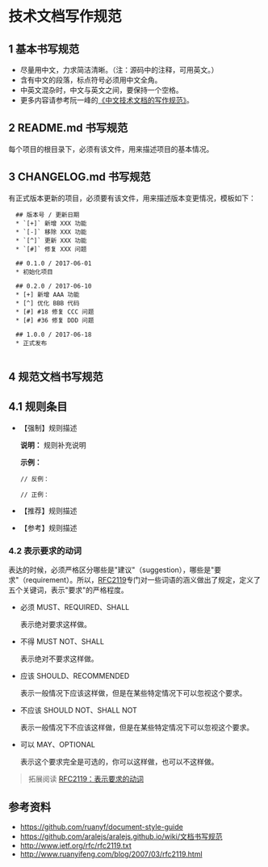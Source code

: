 # 技术文档写作规范

## 1 基本书写规范

- 尽量用中文，力求简洁清晰。（注：源码中的注释，可用英文。）
- 含有中文的段落，标点符号必须用中文全角。
- 中英文混杂时，中文与英文之间，要保持一个空格。
- 更多内容请参考阮一峰的[《中文技术文档的写作规范》](https://github.com/ruanyf/document-style-guide)。

## 2 README.md 书写规范

每个项目的根目录下，必须有该文件，用来描述项目的基本情况。

## 3 CHANGELOG.md 书写规范

有正式版本更新的项目，必须要有该文件，用来描述版本变更情况，模板如下：

```
  ## 版本号 / 更新日期
  * `[+]` 新增 XXX 功能
  * `[-]` 移除 XXX 功能
  * `[^]` 更新 XXX 功能
  * `[#]` 修复 XXX 问题
  
  ## 0.1.0 / 2017-06-01
  * 初始化项目

  ## 0.2.0 / 2017-06-10
  * [+] 新增 AAA 功能
  * [^] 优化 BBB 代码
  * [#] #18 修复 CCC 问题
  * [#] #36 修复 DDD 问题
  
  ## 1.0.0 / 2017-06-18
  * 正式发布
  
```

## 4 规范文档书写规范

## 4.1 规则条目

- 【强制】规则描述

  **说明：** 规则补充说明
  
  **示例：**
  
  ```
  // 反例：
  
  // 正例：
  ```

- 【推荐】规则描述
- 【参考】规则描述

### 4.2 表示要求的动词

表达的时候，必须严格区分哪些是"建议"（suggestion），哪些是"要求"（requirement）。所以，[RFC2119]((http://www.ietf.org/rfc/rfc2119.txt))专门对一些词语的涵义做出了规定，定义了五个关键词，表示"要求"的严格程度。

- 必须 MUST、REQUIRED、SHALL

  表示绝对要求这样做。

- 不得 MUST NOT、SHALL
  
  表示绝对不要求这样做。
  
- 应该 SHOULD、RECOMMENDED
  
  表示一般情况下应该这样做，但是在某些特定情况下可以忽视这个要求。
  
- 不应该 SHOULD NOT、SHALL NOT
  
  表示一般情况下不应该这样做，但是在某些特定情况下可以忽视这个要求。
  
- 可以 MAY、OPTIONAL
  
  表示这个要求完全是可选的，你可以这样做，也可以不这样做。


> 拓展阅读 [RFC2119：表示要求的动词](http://www.ruanyifeng.com/blog/2007/03/rfc2119.html)


## 参考资料

- https://github.com/ruanyf/document-style-guide
- https://github.com/aralejs/aralejs.github.io/wiki/文档书写规范
- http://www.ietf.org/rfc/rfc2119.txt
- http://www.ruanyifeng.com/blog/2007/03/rfc2119.html
